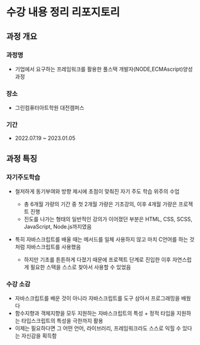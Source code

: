 # 수강 내용 정리 리포지토리
## 과정 개요
### 과정명
- 기업에서 요구하는 프레임워크를 활용한 풀스택 개발자(NODE,ECMAscript)양성과정
### 장소
- 그린컴퓨터아트학원 대전캠퍼스
### 기간
- 2022.07.19 ~ 2023.01.05

## 과정 특징
### 자기주도학습 
- 철저하게 동기부여와 방향 제시에 초점이 맞춰진 자기 주도 학습 위주의 수업
  - 총 6개월 가량의 기간 중 첫 2개월 가량은 기초강의, 이후 4개월 가량은 프로젝트 진행
  - 진도를 나가는 형태의 일반적인 강의가 이어졌던 부분은 HTML, CSS, SCSS, JavaScript, Node.js까지였음

- 특히 자바스크립트를 배울 때는 메서드를 일체 사용하지 않고 마치 C언어를 하는 것처럼 자바스크립트를 사용했음
  - 하지만 기초를 튼튼하게 다졌기 때문에 프로젝트 단계로 진입한 이후 자연스럽게 필요한 스택을 스스로 찾아서 사용할 수 있었음

### 수강 소감
- 자바스크립트를 배운 것이 아니라 자바스크립트를 도구 삼아서 프로그래밍을 배웠다
- 함수지향과 객체지향을 모두 지원하는 자바스크립트의 특성 + 정적 타입을 지원하는 타입스크립트의 특성을 극한까지 활용
- 이제는 필요하다면 그 어떤 언어, 라이브러리, 프레임워크라도 스스로 익힐 수 있다는 자신감을 획득함
